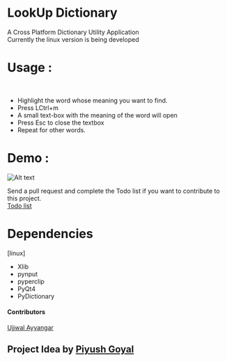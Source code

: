 # LookUp Dictionary
A Cross Platform Dictionary Utility Application<br/>
 Currently the linux version is being developed 
<h1> Usage : </h1> <br/>

* Highlight the word whose meaning you want to find.<br/>
* Press LCtrl+m<br/>
* A small text-box with the meaning of the word will open<br/>
* Press Esc to close the textbox<br/>
* Repeat for other words.<br/>

# Demo :

![Alt text](https://github.com/GDGVIT/LookUp_Dictionary/blob/master/DemoScreenshot.gif)

Send a pull request and complete the Todo list if you want to contribute to this project. <br/> 
<a href ="https://github.com/GDGVIT/LookUp_Dictionary/blob/master/Partial/Todo.md"> Todo list<a><br/>

# Dependencies
[linux]
* Xlib
* pynput
* pyperclip
* PyQt4
* PyDictionary

<h4> Contributors </h4> 
<a href="https://github.com/UjjwalAyyangar">Ujjwal Ayyangar </a><br/>
<h2>Project Idea by <a href="https://github.com/PiyushGoyal443">Piyush Goyal</a></h2><br />
